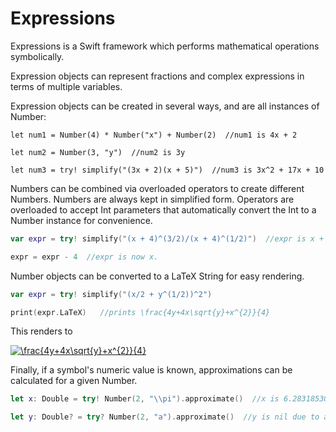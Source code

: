 # Expressions
Expressions is a Swift framework which performs mathematical operations symbolically.

Expression objects can represent fractions and complex expressions in terms of multiple variables.  

Expression objects can be created in several ways, and are all instances of Number:

`let num1 = Number(4) * Number("x") + Number(2)  //num1 is 4x + 2 `

`let num2 = Number(3, "y")  //num2 is 3y`

`let num3 = try! simplify("(3x + 2)(x + 5)")  //num3 is 3x^2 + 17x + 10`

Numbers can be combined via overloaded operators to create different Numbers.  Numbers are always kept in simplified form. Operators are overloaded to accept Int parameters that automatically convert the Int to a Number instance for convenience. 

```Swift
var expr = try! simplify("(x + 4)^(3/2)/(x + 4)^(1/2)")  //expr is x + 4

expr = expr - 4  //expr is now x.
```

Number objects can be converted to a LaTeX String for easy rendering.

```Swift
var expr = try! simplify("(x/2 + y^(1/2))^2")

print(expr.LaTeX)   //prints \frac{4y+4x\sqrt{y}+x^{2}}{4}
```
This renders to

<a href="https://www.codecogs.com/eqnedit.php?latex=\frac{4y&plus;4x\sqrt{y}&plus;x^{2}}{4}" target="_blank"><img src="https://latex.codecogs.com/gif.latex?\frac{4y&plus;4x\sqrt{y}&plus;x^{2}}{4}" title="\frac{4y+4x\sqrt{y}+x^{2}}{4}" /></a>

Finally, if a symbol's numeric value is known, approximations can be calculated for a given Number.

```Swift
let x: Double = try! Number(2, "\\pi").approximate()  //x is 6.283185307179586

let y: Double? = try? Number(2, "a").approximate()  //y is nil due to an UndefinedConstantError
```

